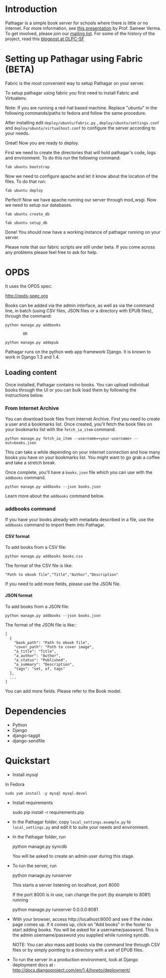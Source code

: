 Introduction
============

Pathagar is a simple book server for schools where there is little or no internet. 
For more information, see [this presentation](http://www.slideshare.net/sverma/pathagar-a-book-server) by Prof. Sameer Verma.
To get involved, please join our [mailing list](http://mail.archive.org/cgi-bin/mailman/listinfo/pathagar).
For some of the history of the project, read this [blogpost at OLPC-SF](http://www.olpcsf.org/node/126)

Setting up Pathagar using Fabric (BETA)
=======================================

Fabric is the most convenient way to setup Pathagar on your server.

To setup pathagar using fabric you first need to install Fabric and Virtualenv. 

Note: If you are running a red-hat based machine. Replace "ubuntu" in the following commands/paths to fedora and follow the same procedure.

After installing edit `deploy/ubuntu/fabric.py` , `deploy/ubuntu/settings.conf` and `deploy/ubuntu/virtualhost.conf` to configure the server according to your needs.

Great! Now you are ready to deploy.

First we need to create the directories that will hold pathagar's code, logs and environment. To do this run the following command:

`fab ubuntu bootstrap` 

Now we need to configure apache and let it know about the location of the files. To do that run:

`fab ubuntu deploy`

Perfect! Now we have apache running our server through mod_wsgi. Now we need to setup our databases.

`fab ubuntu create_db`

`fab ubuntu setup_db`

Done! You should now have a working instance of pathagar running on your server.

Please note that our fabric scripts are still under beta. If you come across any problems please feel free to ask for help.

OPDS
====

It uses the OPDS spec:

http://opds-spec.org

Books can be added via the admin interface, as well as via the command
line, in batch (using CSV files, JSON files or a directory with EPUB
files), through the command:

    python manage.py addbooks
  
            OR
            
    python manage.py addepub

Pathagar runs on the python web app framework Django.  It is known to work in Django 1.3 and 1.4.


## Loading content

Once installed, Pathagar contains no books. You can upload individual books
through the UI or you can bulk load them by following the instructions below.


### From Internet Archive

You can download book files from Internet Archive. First you need to create
a user and a bookmarks list. Once created, you'll fetch the book files on your
bookmarks list with the `fetch_ia_item` command.

    python manage.py fetch_ia_item --username=<your-username> --out=books.json

This can take a while depending on your internet connection and how many books
you have on your bookmarks list. You might want to go grab a coffee and take
a stretch break.

Once complete, you'll have a `books.json` file which you can use with the
`addbooks` command.

    python manage.py addbooks --json books.json

Learn more about the `addbooks` command below.


### addbooks command

If you have your books already with metadata described in a file, use the
`addbooks` command to import them into Pathagar.


#### CSV format

To add books from a CSV file:

    python manage.py addbooks books.csv

The format of the CSV file is like:

```
"Path to ebook file","Title","Author","Description"
```

If you need to add more fields, please use the JSON file.


#### JSON format

To add books from a JSON file:

    python manage.py addbooks --json books.json

The format of the JSON file is like::

    [
      {
        "book_path": "Path to ebook file",
        "cover_path": "Path to cover image",
        "a_title": "Title",
        "a_author": "Author",
        "a_status": "Published",
        "a_summary": "Description",
        "tags": "set, of, tags"
      },
      ...
    ]

You can add more fields.  Please refer to the Book model.


Dependencies
============

* Python
* Django
* django-taggit
* django-sendfile

Quickstart
==========

* Install mysql

In Fedora

    sudo yum install -y mysql mysql-devel

* Install requirements

    sudo pip install -r requirements.pip


* In the Pathagar folder, copy `local_settings.example.py` to
  `local_settings.py` and edit it to suite your needs and environment.

* In the Pathagar folder, run

    python manage.py syncdb

  You will be asked to create an admin user during this stage.

* To run the server, run

    python manage.py runserver

  This starts a server listening on localhost, port 8000

  If the port 8000 is in use, can change the port (by example to 8081) running

    python manage.py runserver 0.0.0.0:8081

* With your browser, access http://localhost:8000 and see if the index
  page comes up. If it comes up, click on "Add books" in the footer to
  start adding books. You will be asked for a username/password. This is
  the admin username/password you supplied while running syncdb.

  NOTE: You can also mass add books via the command line through CSV files
  or by simply pointing to a directory with a set of EPUB files.

* To run the server in a production environment, look at Django deployment
  docs at : http://docs.djangoproject.com/en/1.4/howto/deployment/
